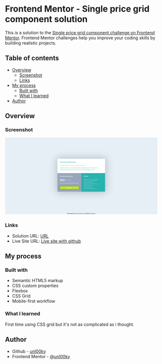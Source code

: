 # Frontend Mentor - Single price grid component solution

This is a solution to the [Single price grid component challenge on Frontend Mentor](https://www.frontendmentor.io/challenges/single-price-grid-component-5ce41129d0ff452fec5abbbc). Frontend Mentor challenges help you improve your coding skills by building realistic projects. 

## Table of contents

- [Overview](#overview)
  - [Screenshot](#screenshot)
  - [Links](#links)
- [My process](#my-process)
  - [Built with](#built-with)
  - [What I learned](#what-i-learned)
- [Author](#author)

## Overview

### Screenshot

![](./design/image.png)

### Links

- Solution URL: [URL](https://www.frontendmentor.io/solutions/first-time-using-css-grid-singlepricegridcomponentmaster-qIvLCIG5Ur)
- Live Site URL: [Live site with github](https://unl00ky.github.io/single-price-grid-challenge/)

## My process

### Built with

- Semantic HTML5 markup
- CSS custom properties
- Flexbox
- CSS Grid
- Mobile-first workflow

### What I learned

First time using CSS grid but it's not as complicated as i thought.

## Author

- Github - [unl00ky](https://github.com/unl00ky)
- Frontend Mentor - [@unl00ky](https://www.frontendmentor.io/profile/unl00ky)
